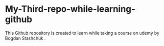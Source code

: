 # My-Third-repo-while-learning-github
This Github repository is created to learn while taking a course on udemy by Bogdan Stashchuk .
